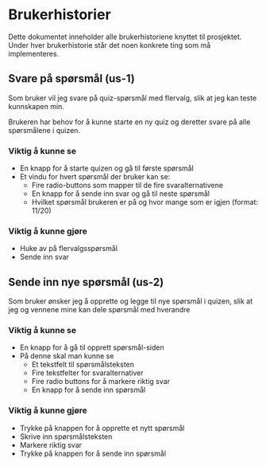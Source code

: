 # Brukerhistorier

Dette dokumentet inneholder alle brukerhistoriene knyttet til prosjektet. Under hver brukerhistorie står det noen konkrete ting som må implementeres.

## Svare på spørsmål (us-1)

Som bruker vil jeg svare på quiz-spørsmål med flervalg, slik at jeg kan teste kunnskapen min.

Brukeren har behov for å kunne starte en ny quiz og deretter svare på alle spørsmålene i quizen.

### Viktig å kunne se

- En knapp for å starte quizen og gå til første spørsmål
- Et vindu for hvert spørsmål der bruker kan se:
    - Fire radio-buttons som mapper til de fire svaralternativene
    - En knapp for å sende inn svar og gå til neste spørsmål
    - Hvilket spørsmål brukeren er på og hvor mange som er igjen (format: 11/20)

### Viktig å kunne gjøre

- Huke av på flervalgsspørsmål
- Sende inn svar

## Sende inn nye spørsmål (us-2)

Som bruker ønsker jeg å opprette og legge til nye spørsmål i quizen, slik at jeg og vennene mine kan dele spørsmål med hverandre

### Viktig å kunne se

- En knapp for å gå til opprett spørsmål-siden
- På denne skal man kunne se
    - Et tekstfelt til spørsmålsteksten
    - Fire tekstfelter for svaralternativer
    - Fire radio buttons for å markere riktig svar
    - En knapp for å sende inn spørsmål

### Viktig å kunne gjøre

- Trykke på knappen for å opprette et nytt spørsmål
- Skrive inn spørsmålsteksten
- Markere riktig svar
- Trykke på knappen for å sende inn spørsmål
